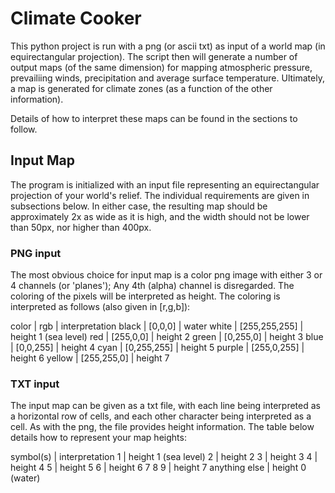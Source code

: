 # Climate Cooker
This python project is run with a png (or ascii txt) as input of a world map (in equirectangular projection).
The script then will generate a number of output maps (of the same dimension) for mapping atmospheric pressure, prevailiing winds, precipitation and average surface temperature. Ultimately, a map is generated for climate zones (as a function of the other information).

Details of how to interpret these maps can be found in the sections to follow.
## Input Map
The program is initialized with an input file representing an equirectangular projection of your world's relief. The individual requirements are given in subsections below. In either case, the resulting map should be approximately 2x as wide as it is high, and the width should not be lower than 50px, nor higher than 400px.

### PNG input
The most obvious choice for input map is a color png image with either 3 or 4 channels (or 'planes'); Any 4th (alpha) channel is disregarded. The coloring of the pixels will be interpreted as height. The coloring is interpreted as follows (also given in [r,g,b]):

color | rgb | interpretation
black | [0,0,0] | water
white | [255,255,255] | height 1 (sea level)
red | [255,0,0] | height 2
green | [0,255,0] | height 3
blue | [0,0,255] | height 4
cyan | [0,255,255] | height 5
purple | [255,0,255] | height 6
yellow | [255,255,0] | height 7

### TXT input
The input map can be given as a txt file, with each line being interpreted as a horizontal row of cells, and each other character being interpreted as a cell. As with the png, the file provides height information. The table below details how to represent your map heights:

symbol(s) | interpretation
1 | height 1 (sea level)
2 | height 2
3 | height 3
4 | height 4
5 | height 5
6 | height 6
7 8 9 | height 7
anything else | height 0 (water)
